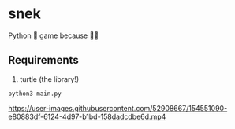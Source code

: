 # snek
Python 🐍 game because 🤷‍♀️

## Requirements
1. turtle (the library!)

```
python3 main.py
```

https://user-images.githubusercontent.com/52908667/154551090-e80883df-6124-4d97-b1bd-158dadcdbe6d.mp4

